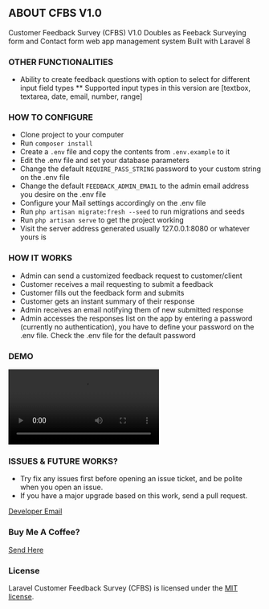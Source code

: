 ABOUT CFBS V1.0
---

Customer Feedback Survey (CFBS) V1.0
Doubles as Feeback Surveying form and Contact form web app management system
Built with Laravel 8

### OTHER FUNCTIONALITIES
* Ability to create feedback questions with option to select for different input field types
** Supported input types in this version are [textbox, textarea, date, email, number, range]

### HOW TO CONFIGURE

* Clone project to your computer
* Run `composer install`
* Create a `.env` file and copy the contents from `.env.example` to it
* Edit the .env file and set your database parameters
* Change the default `REQUIRE_PASS_STRING` password to your custom string on the .env file
* Change the default `FEEDBACK_ADMIN_EMAIL` to the admin email address you desire on the .env file
* Configure your Mail settings accordingly on the .env file
* Run `php artisan migrate:fresh --seed` to run migrations and seeds
* Run `php artisan serve` to get the project working
* Visit the server address generated usually 127.0.0.1:8080 or whatever yours is

### HOW IT WORKS

* Admin can send a customized feedback request to customer/client
* Customer receives a mail requesting to submit a feedback
* Customer fills out the feedback form and submits
* Customer gets an instant summary of their response
* Admin receives an email notifying them of new submitted response
* Admin accesses the responses list on the app by entering a password (currently no authentication), you have to define your password on the .env file. Check the .env file for the default password

### DEMO

![video](http://demos.ekizone.com/hostedfiles/cfbsv1.mp4)

### ISSUES & FUTURE WORKS?

* Try fix any issues first before opening an issue ticket, and be polite when you open an issue. 
* If you have a major upgrade based on this work, send a pull request.

[Developer Email](mailto:okohejimoh@gmail.com)

### Buy Me A Coffee?
[Send Here](https://paypal.me/210489)

### License
Laravel Customer Feedback Survey (CFBS) is licensed under the [MIT license](http://opensource.org/licenses/MIT).